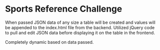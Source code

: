 # Sports Reference Challenge

When passed JSON data of any size a table will be created and values will be appended to the index.html file from the backend. 
Utilized jQuery code to pull and edit JSON data before displaying it on the table in the frontend.

Completely dynamic based on data passed.
